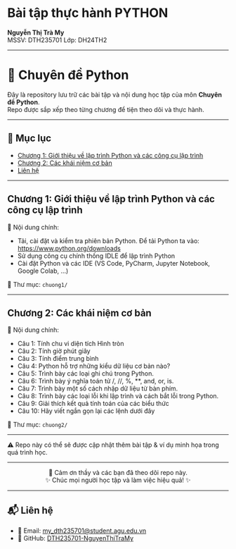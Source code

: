 <p align="center">
  <h1>Bài tập thực hành PYTHON</h1>
  <b>Nguyễn Thị Trà My</b><br>
  MSSV: DTH235701
  Lớp: DH24TH2
</p>

---

# 🐍 Chuyên đề Python

Đây là repository lưu trữ các bài tập và nội dung học tập của môn **Chuyên đề Python**.  
Repo được sắp xếp theo từng chương để tiện theo dõi và thực hành.

---

## 📑 Mục lục
- [Chương 1: Giới thiệu về lập trình Python và các công cụ lập trình](#chương-1-giới-thiệu-về-lập-trình-python-và-các-công-cụ-lập-trình)
- [Chương 2: Các khái niệm cơ bản](#chương-2-các-khái-niệm-cơ-bản)
- [Liên hệ](#liên-hệ)

---

## Chương 1: Giới thiệu về lập trình Python và các công cụ lập trình
🔹 Nội dung chính:
- Tải, cài đặt và kiểm tra phiên bản Python. Để tải Python ta vào: https://www.python.org/downloads  
- Sử dụng công cụ chính thống IDLE để lập trình Python   
- Cài đặt Python và các IDE (VS Code, PyCharm, Jupyter Notebook, Google Colab, …)    

📂 Thư mục: `chuong1/`  

---

## Chương 2: Các khái niệm cơ bản
🔹 Nội dung chính:
- Câu 1: Tính chu vi diện tích Hình tròn   
- Câu 2: Tính giờ phút giây   
- Câu 3: Tính điểm trung bình  
- Câu 4: Python hỗ trợ những kiểu dữ liệu cơ bản nào?   
- Câu 5: Trình bày các loại ghi chú trong Python.
- Câu 6: Trình bày ý nghĩa toán tử /, //, %, **, and, or, is.
- Câu 7: Trình bày một số cách nhập dữ liệu từ bàn phím.
- Câu 8: Trình bày các loại lỗi khi lập trình và cách bắt lỗi trong Python.
- Câu 9: Giải thích kết quả tính toán của các biểu thức
- Câu 10: Hãy viết ngắn gọn lại các lệnh dưới đây  

📂 Thư mục: `chuong2/`  

---

⚠️ Repo này có thể sẽ được cập nhật thêm bài tập & ví dụ minh họa trong quá trình học.

---

<p align="center">
  🙏 Cảm ơn thầy và các bạn đã theo dõi repo này. <br>
  ✨ Chúc mọi người học tập và làm việc hiệu quả! ✨
</p>

---
## 📬 Liên hệ
- 📧 Email: my_dth235701@student.agu.edu.vn
- 📌 GitHub: [DTH235701-NguyenThiTraMy](https://github.com/DTH235701-NguyenThiTraMy)
